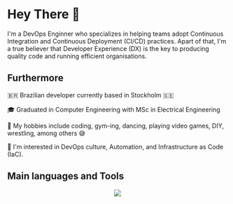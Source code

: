 # Hey There 👋
I'm a DevOps Enginner who specializes in helping teams adopt Continuous Integration and Continuous Deployment (CI/CD) practices. Apart of that, I'm a true believer that Developer Experience (DX) is the key to producing quality code and running efficient organisations. 

## Furthermore

🇧🇷 Brazilian developer currently based in Stockholm 🇸🇪 

🎓 Graduated in Computer Engineering with MSc in Electrical Engineering

🎯 My hobbies include coding, gym-ing, dancing, playing video games, DIY, wrestling, among others 😅


👀 I'm interested in DevOps culture, Automation, and Infrastructure as Code (IaC).


## Main languages and Tools
<p align="center">
  <a href="https://skillicons.dev">
    <img src="https://skillicons.dev/icons?i=githubactions,jenkins,ansible,terraform,azure,gcp,linux,redhat,debian,maven,kubernetes,docker,git,github,gitlab,bitbucket,python,java,go,vscode,bash,vim,idea,pycharm,obsidian,elasticsearch,grafana,prometheus,matlab,postman,arduino,&perline=10&theme=light" />
  </a>
</p>
